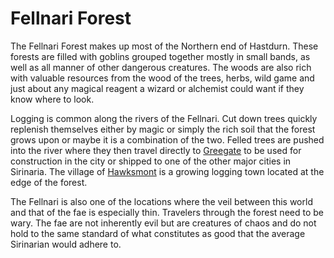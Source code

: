 # Fellnari Forest

The Fellnari Forest makes up most of the Northern end of Hastdurn. These forests are filled with goblins grouped together mostly in small bands, as well as all manner of other dangerous creatures. The woods are also rich with valuable resources from the wood of the trees, herbs, wild game and just about any magical reagent a wizard or alchemist could want if they know where to look.

Logging is common along the rivers of the Fellnari. Cut down trees quickly replenish themselves either by magic or simply the rich soil that the forest grows upon or maybe it is a combination of the two. Felled trees are pushed into the river where they then travel directly to [Greegate](greegate) to be used for construction in the city or shipped to one of the other major cities in Sirinaria. The village of [Hawksmont](hawksmont) is a growing logging town located at the edge of the forest.

The Fellnari is also one of the locations where the veil between this world and that of the fae is especially thin. Travelers through the forest need to be wary. The fae are not inherently evil but are creatures of chaos and do not hold to the same standard of what constitutes as good that the average Sirinarian would adhere to.